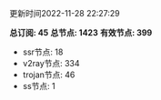更新时间2022-11-28 22:27:29

**总订阅: 45**
**总节点: 1423**
**有效节点: 399**
- ssr节点: 18
- v2ray节点: 334
- trojan节点: 46
- ss节点: 1
